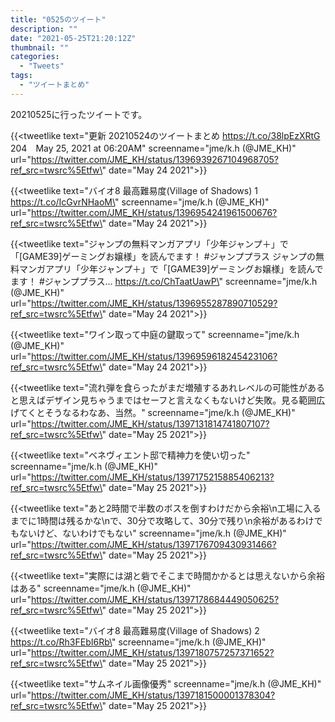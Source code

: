 ```yaml
---
title: "0525のツイート"
description: ""
date: "2021-05-25T21:20:12Z"
thumbnail: ""
categories:
  - "Tweets"
tags:
  - "ツイートまとめ"
---
```

20210525に行ったツイートです。
<!--more-->
{{<tweetlike text=\"更新 20210524のツイートまとめ https://t.co/38lpEzXRtG 204　May 25, 2021 at 06:20AM\" screenname=\"jme/k.h (@JME_KH)\" url=\"https://twitter.com/JME_KH/status/1396939267104968705?ref_src=twsrc%5Etfw\" date=\"May 24 2021\">}}

{{<tweetlike text=\"バイオ8 最高難易度(Village of Shadows) 1 https://t.co/IcGvrNHaoM\" screenname=\"jme/k.h (@JME_KH)\" url=\"https://twitter.com/JME_KH/status/1396954241961500676?ref_src=twsrc%5Etfw\" date=\"May 24 2021\">}}

{{<tweetlike text=\"ジャンプの無料マンガアプリ「少年ジャンプ＋」で「[GAME39]ゲーミングお嬢様」を読んでます！ #ジャンププラス ジャンプの無料マンガアプリ「少年ジャンプ＋」で「[GAME39]ゲーミングお嬢様」を読んでます！ #ジャンププラス… https://t.co/ChTaatUawP\" screenname=\"jme/k.h (@JME_KH)\" url=\"https://twitter.com/JME_KH/status/1396955287890710529?ref_src=twsrc%5Etfw\" date=\"May 24 2021\">}}

{{<tweetlike text=\"ワイン取って中庭の鍵取って\" screenname=\"jme/k.h (@JME_KH)\" url=\"https://twitter.com/JME_KH/status/1396959618245423106?ref_src=twsrc%5Etfw\" date=\"May 24 2021\">}}

{{<tweetlike text=\"流れ弾を食らったがまだ増殖するあれレベルの可能性があると思えばデザイン見ちゃうまではセーフと言えなくもないけど失敗。見る範囲広げてくとそうなるわなあ、当然。\" screenname=\"jme/k.h (@JME_KH)\" url=\"https://twitter.com/JME_KH/status/1397131814741807107?ref_src=twsrc%5Etfw\" date=\"May 25 2021\">}}

{{<tweetlike text=\"ベネヴィエント邸で精神力を使い切った\" screenname=\"jme/k.h (@JME_KH)\" url=\"https://twitter.com/JME_KH/status/1397175215885406213?ref_src=twsrc%5Etfw\" date=\"May 25 2021\">}}

{{<tweetlike text=\"あと2時間で半数のボスを倒すわけだから余裕\n工場に入るまでに1時間は残るかな\nで、30分で攻略して、30分で残り\n余裕があるわけでもないけど、ないわけでもない\" screenname=\"jme/k.h (@JME_KH)\" url=\"https://twitter.com/JME_KH/status/1397176709430931466?ref_src=twsrc%5Etfw\" date=\"May 25 2021\">}}

{{<tweetlike text=\"実際には湖と砦でそこまで時間かかるとは思えないから余裕はある\" screenname=\"jme/k.h (@JME_KH)\" url=\"https://twitter.com/JME_KH/status/1397178684449050625?ref_src=twsrc%5Etfw\" date=\"May 25 2021\">}}

{{<tweetlike text=\"バイオ8 最高難易度(Village of Shadows) 2 https://t.co/Rh3FEbI6Rb\" screenname=\"jme/k.h (@JME_KH)\" url=\"https://twitter.com/JME_KH/status/1397180757257371652?ref_src=twsrc%5Etfw\" date=\"May 25 2021\">}}

{{<tweetlike text=\"サムネイル画像優秀\" screenname=\"jme/k.h (@JME_KH)\" url=\"https://twitter.com/JME_KH/status/1397181500001378304?ref_src=twsrc%5Etfw\" date=\"May 25 2021\">}}

